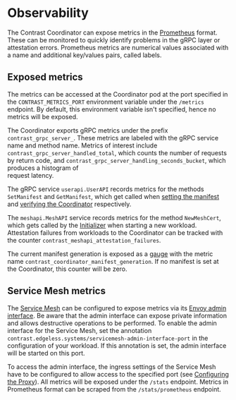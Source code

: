 # Observability

The Contrast Coordinator can expose metrics in the
[Prometheus](https://prometheus.io/) format. These can be monitored to quickly
identify problems in the gRPC layer or attestation errors. Prometheus metrics
are numerical values associated with a name and additional key/values pairs,
called labels.

## Exposed metrics

The metrics can be accessed at the Coordinator pod at the port specified in the
`CONTRAST_METRICS_PORT` environment variable under the `/metrics` endpoint. By
default, this environment variable isn't specified, hence no metrics will be
exposed.

The Coordinator exports gRPC metrics under the prefix `contrast_grpc_server_`.
These metrics are labeled with the gRPC service name and method name.
Metrics of interest include `contrast_grpc_server_handled_total`, which counts
the number of requests by return code, and
`contrast_grpc_server_handling_seconds_bucket`, which produces a histogram of\
request latency.

The gRPC service `userapi.UserAPI` records metrics for the methods
`SetManifest` and `GetManifest`, which get called when [setting the
manifest](../deployment#set-the-manifest) and [verifying the
Coordinator](../deployment#verify-the-coordinator) respectively.

The `meshapi.MeshAPI` service records metrics for the method `NewMeshCert`, which
gets called by the [Initializer](../components#the-initializer) when starting a
new workload. Attestation failures from workloads to the Coordinator can be
tracked with the counter `contrast_meshapi_attestation_failures`.

The current manifest generation is exposed as a
[gauge](https://prometheus.io/docs/concepts/metric_types/#gauge) with the metric
name `contrast_coordinator_manifest_generation`. If no manifest is set at the
Coordinator, this counter will be zero.

## Service Mesh metrics

The [Service Mesh](../components/service-mesh.md) can be configured to expose
metrics via its [Envoy admin
interface](https://www.envoyproxy.io/docs/envoy/latest/operations/admin). Be
aware that the admin interface can expose private information and allows
destructive operations to be performed. To enable the admin interface for the
Service Mesh, set the annotation
`contrast.edgeless.systems/servicemesh-admin-interface-port` in the configuration
of your workload. If this annotation is set, the admin interface will be started
on this port.

To access the admin interface, the ingress settings of the Service Mesh have to
be configured to allow access to the specified port (see [Configuring the
Proxy](../components/service-mesh#configuring-the-proxy)). All metrics will be
exposed under the `/stats` endpoint. Metrics in Prometheus format can be scraped
from the `/stats/prometheus` endpoint.

